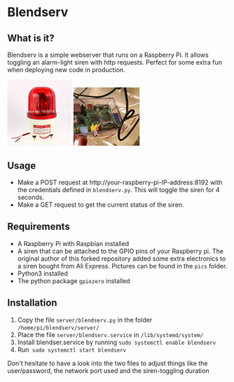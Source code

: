 # Blendserv

## What is it?
Blendserv is a simple webserver that runs on a Raspberry Pi. It allows toggling an alarm-light siren with http requests. Perfect for some extra fun when deploying new code in production.

<img src="siren.jpg" width="30%"><img src="gpio.jpg" width="30%">

## Usage
- Make a POST request at http://your-raspberry-pi-IP-address:8192 with the credentials 
defined in `blendserv.py`. This will toggle the siren for 4 seconds. 
- Make a GET request to get the current status of the siren.

## Requirements
- A Raspberry Pi with Raspbian installed
- A siren that can be attached to the GPIO pins of your Raspberry pi. The original author of this forked repository added some extra electronics to a siren bought from Ali Express. Pictures can be found in the `pics` folder.
- Python3 installed
- The python package `gpiozero` installed
 
## Installation
1. Copy the file `server/blendserv.py` in the folder `/home/pi/blendserv/server/`
2. Place the file `server/blendserv.service` in `/lib/systemd/system/`
4. Install blendser.service  by running `sudo systemctl enable blendserv`
5. Run` sudo systemctl start blendserv`

Don't hesitate to have a look into the two files to adjust things like the user/password, the network port used and the siren-toggling duration

